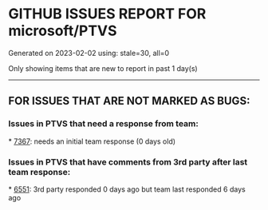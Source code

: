 
# GITHUB ISSUES REPORT FOR microsoft/PTVS


Generated on 2023-02-02 using: stale=30, all=0


Only showing items that are new to report in past 1 day(s)


---

## FOR ISSUES THAT ARE NOT MARKED AS BUGS:


### Issues in PTVS that need a response from team:


\* [7367](https://github.com/microsoft/PTVS/issues/7367 "No output result after clicking 'Execute Project in Python Interactive'"): needs an initial team response (0 days old)

### Issues in PTVS that have comments from 3rd party after last team response:


\* [6551](https://github.com/microsoft/PTVS/issues/6551 "Navigation bar is not working"): 3rd party responded 0 days ago but team last responded 6 days ago
